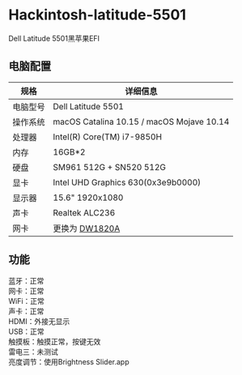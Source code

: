 # Hackintosh-latitude-5501
Dell Latitude 5501黑苹果EFI

## 电脑配置

| 规格     | 详细信息                                                     |
| -------- | ------------------------------------------------------------ |
| 电脑型号 | Dell Latitude 5501                                            |
| 操作系统 | macOS Catalina 10.15 / macOS Mojave 10.14                    |
| 处理器   | Intel(R) Core(TM) i7-9850H                                   |
| 内存     | 16GB*2                                                         |
| 硬盘     | SM961 512G + SN520 512G                             |
| 显卡     | Intel UHD Graphics 630(0x3e9b0000)                           |
| 显示器   | 15.6" 1920x1080                                              |
| 声卡     | Realtek ALC236                                               |
| 网卡     | 更换为 [DW1820A](https://blog.daliansky.net/DW1820A_BCM94350ZAE-driver-inserts-the-correct-posture.html) |


## 功能  
蓝牙：正常  
网卡：正常  
WiFi：正常  
声卡：正常  
HDMI：外接无显示  
USB：正常  
触摸板：触摸正常，按键无效  
雷电三：未测试    
亮度调节：使用Brightness Slider.app
